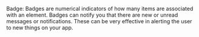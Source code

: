Badge:
Badges are numerical indicators of how many items are associated with an element. Badges can notify you that there are new or unread messages or notifications. These can be very effective in alerting the user to new things on your app.
